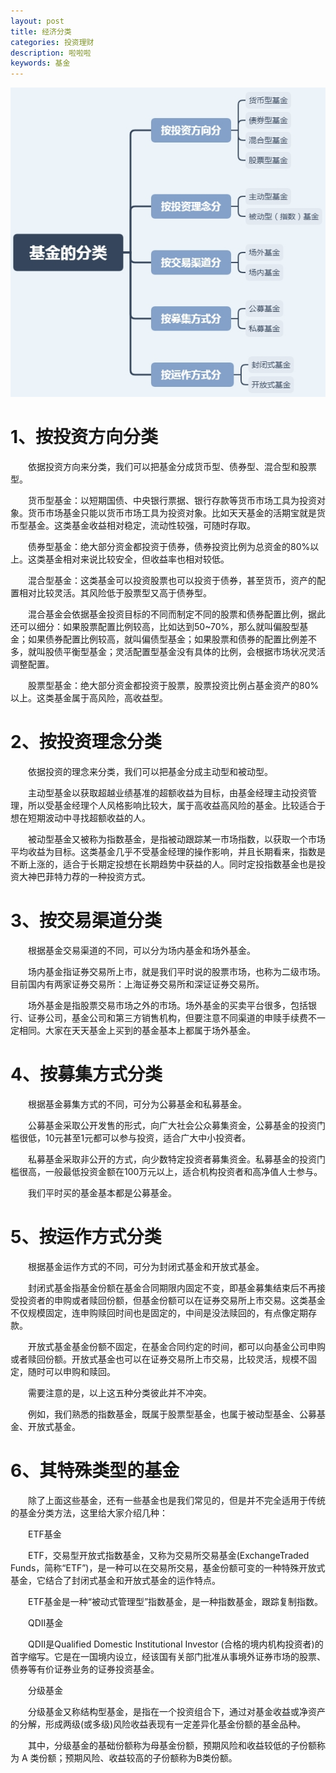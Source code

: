 ```yaml
---
layout: post
title: 经济分类
categories: 投资理财
description: 啦啦啦
keywords: 基金
---
```

![无](/images/blog/基金分类.jpg)
# 1、按投资方向分类

　　依据投资方向来分类，我们可以把基金分成货币型、债券型、混合型和股票型。

　　货币型基金：以短期国债、中央银行票据、银行存款等货币市场工具为投资对象。货币市场基金只能以货币市场工具为投资对象。比如天天基金的活期宝就是货币型基金。这类基金收益相对稳定，流动性较强，可随时存取。

　　债券型基金：绝大部分资金都投资于债券，债券投资比例为总资金的80%以上。这类基金相对来说比较安全，但收益率也相对较低。

　　混合型基金：这类基金可以投资股票也可以投资于债券，甚至货币，资产的配置相对比较灵活。其风险低于股票型又高于债券型。

　　混合基金会依据基金投资目标的不同而制定不同的股票和债券配置比例，据此还可以细分：如果股票配置比例较高，比如达到50~70%，那么就叫偏股型基金；如果债券配置比例较高，就叫偏债型基金；如果股票和债券的配置比例差不多，就叫股债平衡型基金；灵活配置型基金没有具体的比例，会根据市场状况灵活调整配置。

　　股票型基金：绝大部分资金都投资于股票，股票投资比例占基金资产的80%以上。这类基金属于高风险，高收益型。

#  2、按投资理念分类

　　依据投资的理念来分类，我们可以把基金分成主动型和被动型。

　　主动型基金以获取超越业绩基准的超额收益为目标，由基金经理主动投资管理，所以受基金经理个人风格影响比较大，属于高收益高风险的基金。比较适合于想在短期波动中寻找超额收益的人。

　　被动型基金又被称为指数基金，是指被动跟踪某一市场指数，以获取一个市场平均收益为目标。这类基金几乎不受基金经理的操作影响，并且长期看来，指数是不断上涨的，适合于长期定投想在长期趋势中获益的人。同时定投指数基金也是投资大神巴菲特力荐的一种投资方式。

#  3、按交易渠道分类

　　根据基金交易渠道的不同，可以分为场内基金和场外基金。

　　场内基金指证券交易所上市，就是我们平时说的股票市场，也称为二级市场。目前国内有两家证券交易所：上海证券交易所和深证证券交易所。

　　场外基金是指股票交易市场之外的市场。场外基金的买卖平台很多，包括银行、证券公司，基金公司和第三方销售机构，但要注意不同渠道的申赎手续费不一定相同。大家在天天基金上买到的基金基本上都属于场外基金。

#  4、按募集方式分类

　　根据基金募集方式的不同，可分为公募基金和私募基金。

　　公募基金采取公开发售的形式，向广大社会公众募集资金，公募基金的投资门槛很低，10元甚至1元都可以参与投资，适合广大中小投资者。

　　私募基金采取非公开的方式，向少数特定投资者募集资金。私募基金的投资门槛很高，一般最低投资金额在100万元以上，适合机构投资者和高净值人士参与。

　　我们平时买的基金基本都是公募基金。

#  5、按运作方式分类

　　根据基金运作方式的不同，可分为封闭式基金和开放式基金。

　　封闭式基金指基金份额在基金合同期限内固定不变，即基金募集结束后不再接受投资者的申购或者赎回份额，但基金份额可以在证券交易所上市交易。这类基金不仅规模固定，连申购赎回时间也是固定的，中间是没法赎回的，有点像定期存款。

　　开放式基金基金份额不固定，在基金合同约定的时间，都可以向基金公司申购或者赎回份额。开放式基金也可以在证券交易所上市交易，比较灵活，规模不固定，随时可以申购和赎回。

　　需要注意的是，以上这五种分类彼此并不冲突。

　　例如，我们熟悉的指数基金，既属于股票型基金，也属于被动型基金、公募基金、开放式基金。

#  6、其特殊类型的基金

　　除了上面这些基金，还有一些基金也是我们常见的，但是并不完全适用于传统的基金分类方法，这里给大家介绍几种：

　　ETF基金

　　ETF，交易型开放式指数基金，又称为交易所交易基金(ExchangeTraded Funds，简称“ETF”)，是一种可以在交易所交易，基金份额可变的一种特殊开放式基金，它结合了封闭式基金和开放式基金的运作特点。

　　ETF基金是一种“被动式管理型”指数基金，是一种指数基金，跟踪复制指数。

　　QDII基金

　　QDII是Qualified Domestic Institutional Investor (合格的境内机构投资者)的首字缩写。它是在一国境内设立，经该国有关部门批准从事境外证券市场的股票、债券等有价证券业务的证券投资基金。

　　分级基金

　　分级基金又称结构型基金，是指在一个投资组合下，通过对基金收益或净资产的分解，形成两级(或多级)风险收益表现有一定差异化基金份额的基金品种。

　　其中，分级基金的基础份额称为母基金份额，预期风险和收益较低的子份额称为 A 类份额；预期风险、收益较高的子份额称为B类份额。
